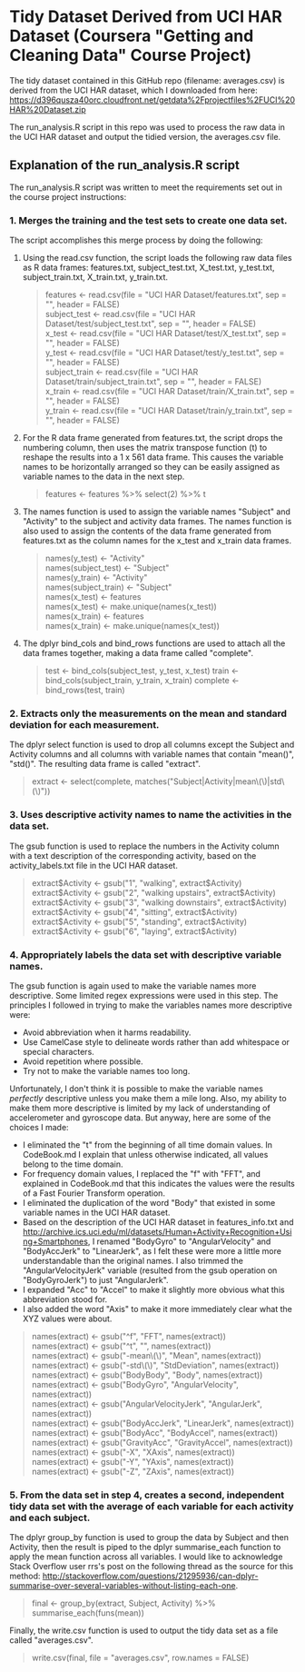 # Tidy Dataset Derived from UCI HAR Dataset (Coursera "Getting and Cleaning Data" Course Project)
The tidy dataset contained in this GitHub repo (filename: averages.csv) is derived from the UCI HAR dataset, which I downloaded from here:
https://d396qusza40orc.cloudfront.net/getdata%2Fprojectfiles%2FUCI%20HAR%20Dataset.zip

The run_analysis.R script in this repo was used to process the raw data in the UCI HAR dataset and output the tidied version, the averages.csv file.

## Explanation of the run_analysis.R script
The run_analysis.R script was written to meet the requirements set out in the course project instructions:
### 1\. Merges the training and the test sets to create one data set.
The script accomplishes this merge process by doing the following:

1. Using the read.csv function, the script loads the following raw data files as R data frames: features.txt, subject_test.txt, X_test.txt, y_test.txt, subject_train.txt, X_train.txt, y_train.txt.

    > features <- read.csv(file = "UCI HAR Dataset/features.txt", sep = "", header = FALSE)  
    > subject_test <- read.csv(file = "UCI HAR Dataset/test/subject_test.txt", sep = "", header = FALSE)  
    > x_test <- read.csv(file = "UCI HAR Dataset/test/X_test.txt", sep = "", header = FALSE)  
    > y_test <- read.csv(file = "UCI HAR Dataset/test/y_test.txt", sep = "", header = FALSE)  
    > subject_train <- read.csv(file = "UCI HAR Dataset/train/subject_train.txt", sep = "", header = FALSE)  
    > x_train <- read.csv(file = "UCI HAR Dataset/train/X_train.txt", sep = "", header = FALSE)  
    > y_train <- read.csv(file = "UCI HAR Dataset/train/y_train.txt", sep = "", header = FALSE)

2. For the R data frame generated from features.txt, the script drops the numbering column, then uses the matrix transpose function (t) to reshape the results into a 1 x 561 data frame. This causes the variable names to be horizontally arranged so they can be easily assigned as variable names to the data in the next step.

    > features <- features %>% select(2) %>% t  
	
3. The names function is used to assign the variable names "Subject" and "Activity" to the subject and activity data frames. The names function is also used to assign the contents of the data frame generated from features.txt as the column names for the x_test and x_train data frames.

    > names(y_test) <- "Activity"  
    > names(subject_test) <- "Subject"  
    > names(y_train) <- "Activity"  
    > names(subject_train) <- "Subject"  
    > names(x_test) <- features  
    > names(x_test) <- make.unique(names(x_test))  
    > names(x_train) <- features  
    > names(x_train) <- make.unique(names(x_test))  

4. The dplyr bind_cols and bind_rows functions are used to attach all the data frames together, making a data frame called "complete".

    > test <- bind_cols(subject_test, y_test, x_test)
    > train <- bind_cols(subject_train, y_train, x_train)
    > complete <- bind_rows(test, train)

### 2\. Extracts only the measurements on the mean and standard deviation for each measurement.
The dplyr select function is used to drop all columns except the Subject and Activity columns and all columns with variable names that contain "mean()", "std()". The resulting data frame is called "extract".

> extract <- select(complete, matches("Subject|Activity|mean\\(\\)|std\\(\\)"))

### 3\. Uses descriptive activity names to name the activities in the data set.
The gsub function is used to replace the numbers in the Activity column with a text description of the corresponding activity, based on the activity_labels.txt file in the UCI HAR dataset.

> extract$Activity <- gsub("1", "walking", extract$Activity)  
> extract$Activity <- gsub("2", "walking upstairs", extract$Activity)  
> extract$Activity <- gsub("3", "walking downstairs", extract$Activity)  
> extract$Activity <- gsub("4", "sitting", extract$Activity)  
> extract$Activity <- gsub("5", "standing", extract$Activity)  
> extract$Activity <- gsub("6", "laying", extract$Activity)  

### 4\. Appropriately labels the data set with descriptive variable names.
The gsub function is again used to make the variable names more descriptive. Some limited regex expressions were used in this step. The principles I followed in trying to make the variables names more descriptive were:

* Avoid abbreviation when it harms readability.
* Use CamelCase style to delineate words rather than add whitespace or special characters.
* Avoid repetition where possible.
* Try not to make the variable names too long.

Unfortunately, I don't think it is possible to make the variable names *perfectly* descriptive unless you make them a mile long. Also, my ability to make them more descriptive is limited by my lack of understanding of accelerometer and gyroscope data. But anyway, here are some of the choices I made:

* I eliminated the "t" from the beginning of all time domain values. In CodeBook.md I explain that unless otherwise indicated, all values belong to the time domain.
* For frequency domain values, I replaced the "f" with "FFT", and explained in CodeBook.md that this indicates the values were the results of a Fast Fourier Transform operation.
* I eliminated the duplication of the word "Body" that existed in some variable names in the UCI HAR dataset.
* Based on the description of the UCI HAR dataset in features_info.txt and http://archive.ics.uci.edu/ml/datasets/Human+Activity+Recognition+Using+Smartphones, I renamed "BodyGyro" to "AngularVelocity" and "BodyAccJerk" to "LinearJerk", as I felt these were more a little more understandable than the original names. I also trimmed the "AngularVelocityJerk" variable (resulted from the gsub operation on "BodyGyroJerk") to just "AngularJerk".
* I expanded "Acc" to "Accel" to make it slightly more obvious what this abbreviation stood for.
* I also added the word "Axis" to make it more immediately clear what the XYZ values were about.

> names(extract) <- gsub("^f", "FFT", names(extract))  
> names(extract) <- gsub("^t", "", names(extract))  
> names(extract) <- gsub("-mean\\(\\)", "Mean", names(extract))  
> names(extract) <- gsub("-std\\(\\)", "StdDeviation", names(extract))  
> names(extract) <- gsub("BodyBody", "Body", names(extract))  
> names(extract) <- gsub("BodyGyro", "AngularVelocity", names(extract))  
> names(extract) <- gsub("AngularVelocityJerk", "AngularJerk", names(extract))  
> names(extract) <- gsub("BodyAccJerk", "LinearJerk", names(extract))  
> names(extract) <- gsub("BodyAcc", "BodyAccel", names(extract))  
> names(extract) <- gsub("GravityAcc", "GravityAccel", names(extract))  
> names(extract) <- gsub("-X", "XAxis", names(extract))  
> names(extract) <- gsub("-Y", "YAxis", names(extract))  
> names(extract) <- gsub("-Z", "ZAxis", names(extract))  

### 5\. From the data set in step 4, creates a second, independent tidy data set with the average of each variable for each activity and each subject.
The dplyr group_by function is used to group the data by Subject and then Activity, then the result is piped to the dplyr summarise_each function to apply the mean function across all variables. I would like to acknowledge Stack Overflow user rrs's post on the following thread as the source for this method: http://stackoverflow.com/questions/21295936/can-dplyr-summarise-over-several-variables-without-listing-each-one.

> final <- group_by(extract, Subject, Activity) %>% summarise_each(funs(mean))
	
Finally, the write.csv function is used to output the tidy data set as a file called "averages.csv".

> write.csv(final, file = "averages.csv", row.names = FALSE)